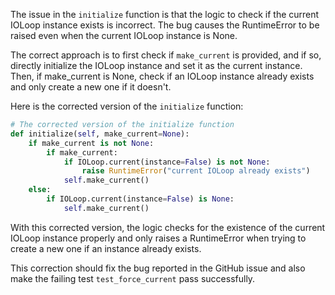 The issue in the `initialize` function is that the logic to check if the current IOLoop instance exists is incorrect. The bug causes the RuntimeError to be raised even when the current IOLoop instance is None.

The correct approach is to first check if `make_current` is provided, and if so, directly initialize the IOLoop instance and set it as the current instance. Then, if make_current is None, check if an IOLoop instance already exists and only create a new one if it doesn't.

Here is the corrected version of the `initialize` function:

```python
# The corrected version of the initialize function
def initialize(self, make_current=None):
    if make_current is not None:
        if make_current:
            if IOLoop.current(instance=False) is not None:
                raise RuntimeError("current IOLoop already exists")
            self.make_current()
    else:
        if IOLoop.current(instance=False) is None:
            self.make_current()
```

With this corrected version, the logic checks for the existence of the current IOLoop instance properly and only raises a RuntimeError when trying to create a new one if an instance already exists.

This correction should fix the bug reported in the GitHub issue and also make the failing test `test_force_current` pass successfully.